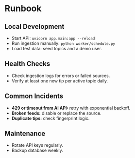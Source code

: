# Runbook

## Local Development

- Start API: `uvicorn app.main:app --reload`
- Run ingestion manually: `python worker/schedule.py`
- Load test data: seed topics and a demo user.

## Health Checks

- Check ingestion logs for errors or failed sources.
- Verify at least one new tip per active topic daily.

## Common Incidents

- **429 or timeout from AI API:** retry with exponential backoff.
- **Broken feeds:** disable or replace the source.
- **Duplicate tips:** check fingerprint logic.

## Maintenance

- Rotate API keys regularly.
- Backup database weekly.
